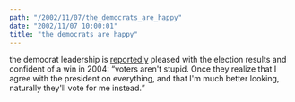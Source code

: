 ```yaml
---
path: "/2002/11/07/the_democrats_are_happy" 
date: "2002/11/07 10:00:01" 
title: "the democrats are happy" 
---
```

<p>the democrat leadership is <a href="http://www.busybusybusy.com/b3_arc_02_1104.shtml#November62002100AMPT">reportedly</a> pleased with the election results and confident of a win in 2004: <q>voters aren't stupid. Once they realize that I agree with the president on everything, and that I'm much better looking, naturally they'll vote for me instead.</q></p>